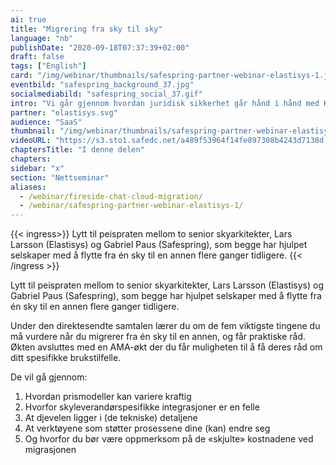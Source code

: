 ```yaml
---
ai: true
title: "Migrering fra sky til sky"
language: "nb"
publishDate: "2020-09-18T07:37:39+02:00"
draft: false
tags: ["English"]
card: "/img/webinar/thumbnails/safespring-partner-webinar-elastisys-1.jpg"
eventbild: "safespring_background_37.jpg"
socialmediabild: "safespring_social_37.gif"
intro: "Vi går gjennom hvordan juridisk sikkerhet går hånd i hånd med Kubernetes og sky-native applikasjoner"
partner: "elastisys.svg"
audience: "SaaS"
thumbnail: "/img/webinar/thumbnails/safespring-partner-webinar-elastisys-1.jpg"
videoURL: "https://s3.sto1.safedc.net/a489f53964f14fe897308b4243d7138d:processedvideos/safespring-partner-webinar-elastisys-1/master.m3u8"
chaptersTitle: "I denne delen"
chapters:
sidebar: "x"
section: "Nettseminar"
aliases:
  - /webinar/fireside-chat-cloud-migration/
  - /webinar/safespring-partner-webinar-elastisys-1/
---
```

{{< ingress>}}
Lytt til peispraten mellom to senior skyarkitekter, Lars Larsson (Elastisys) og Gabriel Paus (Safespring), som begge har hjulpet selskaper med å flytte fra én sky til en annen flere ganger tidligere.
{{< /ingress >}}

Lytt til peispraten mellom to senior skyarkitekter, Lars Larsson (Elastisys) og Gabriel Paus (Safespring), som begge har hjulpet selskaper med å flytte fra én sky til en annen flere ganger tidligere.

Under den direktesendte samtalen lærer du om de fem viktigste tingene du må vurdere når du migrerer fra én sky til en annen, og får praktiske råd. Økten avsluttes med en AMA-økt der du får muligheten til å få deres råd om ditt spesifikke brukstilfelle.

De vil gå gjennom:

1. Hvordan prismodeller kan variere kraftig
2. Hvorfor skyleverandørspesifikke integrasjoner er en felle
3. At djevelen ligger i (de tekniske) detaljene
4. At verktøyene som støtter prosessene dine (kan) endre seg
5. Og hvorfor du bør være oppmerksom på de «skjulte» kostnadene ved migrasjonen
